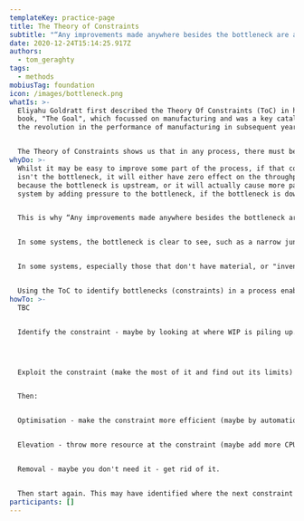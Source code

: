 ```yaml
---
templateKey: practice-page
title: The Theory of Constraints
subtitle: "“Any improvements made anywhere besides the bottleneck are an illusion.” "
date: 2020-12-24T15:14:25.917Z
authors:
  - tom_geraghty
tags:
  - methods
mobiusTag: foundation
icon: /images/bottleneck.png
whatIs: >-
  Eliyahu Goldratt first described the Theory Of Constraints (ToC) in his 1984
  book, "The Goal", which focussed on manufacturing and was a key catalyst for
  the revolution in the performance of manufacturing in subsequent years.


  The Theory of Constraints shows us that in any process, there must be a single bottleneck that limits the total throughput of the process: in the same way that a chain has a weakest link, a process has a single slowest component.
whyDo: >-
  Whilst it may be easy to improve some part of the process, if that component
  isn't the bottleneck, it will either have zero effect on the throughput
  because the bottleneck is upstream, or it will actually cause more pain in the
  system by adding pressure to the bottleneck, if the bottleneck is downstream. 


  This is why “Any improvements made anywhere besides the bottleneck are an illusion.” 


  In some systems, the bottleneck is clear to see, such as a narrow junction on a busy street, or a bend in a garden hose. 


  In some systems, especially those that don't have material, or "inventory" flowing through them, the constraint can be more difficult to see. This includes many business or technology processes such as software and product development. 


  Using the ToC to identify bottlenecks (constraints) in a process enables teams and organisations to decide where to focus optimisation work. When the optimisation, elevation, or removal of the constraint is complete, the process begins again to find the next constraint (because there is always the next one).
howTo: >-
  TBC


  Identify the constraint - maybe by looking at where WIP is piling up.




  Exploit the constraint (make the most of it and find out its limits)


  Then:


  Optimisation - make the constraint more efficient (maybe by automation?)


  Elevation - throw more resource at the constraint (maybe add more CPU, or people, or things)


  Removal - maybe you don't need it - get rid of it.


  Then start again. This may have identified where the next constraint is. Or maybe it's still the same one?
participants: []
---
```

